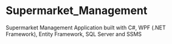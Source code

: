 # Supermarket_Management
Supermarket Management Application built with C#, WPF (.NET Framework), Entity Framework, SQL Server and SSMS
